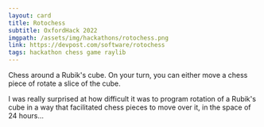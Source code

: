 ```yaml
---
layout: card
title: Rotochess
subtitle: OxfordHack 2022
imgpath: /assets/img/hackathons/rotochess.png
link: https://devpost.com/software/rotochess
tags: hackathon chess game raylib
---
```


Chess around a Rubik's cube. On your turn, you can either move a chess piece of rotate a slice of the cube.

I was really surprised at how difficult it was to program rotation of a Rubik's cube in a way that facilitated chess pieces to move over it, in the space of 24 hours...
